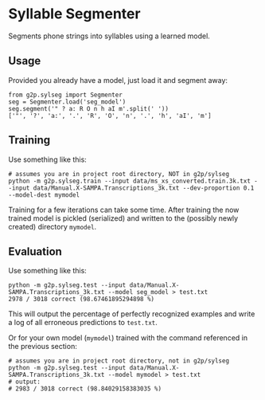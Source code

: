 # Syllable Segmenter

Segments phone strings into syllables using a learned model.

## Usage

Provided you already have a model, just load it and segment away:

    from g2p.sylseg import Segmenter
    seg = Segmenter.load('seg_model')
    seg.segment('" ? a: R O n h aI m'.split(' '))
    ['"', '?', 'a:', '.', 'R', 'O', 'n', '.', 'h', 'aI', 'm']

## Training

Use something like this:

```shell
# assumes you are in project root directory, NOT in g2p/sylseg
python -m g2p.sylseg.train --input data/ms_xs_converted.train.3k.txt --input data/Manual.X-SAMPA.Transcriptions_3k.txt --dev-proportion 0.1 --model-dest mymodel
```

Training for a few iterations can take some time.
After training the now trained model is pickled (serialized) and written to the
(possibly newly created) directory `mymodel`.

    
## Evaluation

Use something like this:

    python -m g2p.sylseg.test --input data/Manual.X-SAMPA.Transcriptions_3k.txt --model seg_model > test.txt
    2978 / 3018 correct (98.67461895294898 %)
    
This will output the percentage of perfectly recognized examples and write a log of all erroneous predictions to `test.txt`.

Or for your own model (`mymodel`) trained with the command referenced in the previous section:
```shell
# assumes you are in project root directory, not in g2p/sylseg
python -m g2p.sylseg.test --input data/Manual.X-SAMPA.Transcriptions_3k.txt --model mymodel > test.txt
# output:
# 2983 / 3018 correct (98.84029158383035 %)
```
